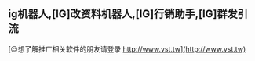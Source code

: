 ## **ig机器人,**[IG]**改资料机器人,**[IG]**行销助手,**[IG]**群发引流**

[😍想了解推广相关软件的朋友请登录 http://www.vst.tw](http://www.vst.tw)



